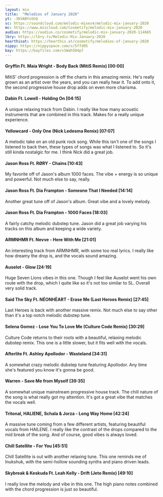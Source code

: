 ```yaml
---
layout: mix
title:  "Melodies of January 2020"
yt: -3KVABYoShQ
sc: https://soundcloud.com/melodic-mixes4/melodic-mix-january-2020
mc: https://www.mixcloud.com/Cosmetify/melodic-mix-january-2020
audius: https://audius.co/cosmetify/melodic-mix-january-2020-114665
lbry: https://lbry.tv/Melodic-Mix-January-2020
hearthisat: https://hearthis.at/cosmetify/melodies-of-january-2020
nippy: https://nippyspace.com/v/5ffd05
bay: https://bayfiles.com/v1Wah584p7
---
```


#### Gryffin Ft. Maia Wright - Body Back (MitiS Remix) [00:00]
MitiS' chord progression is off the charts in this amazing remix. He's really grown as an artist over the years, and you can really hear it. To add onto it, the second progressive house drop adds on even more charisma.

#### Dabin Ft. Lowell - Holding On [04:15]
A unique relaxing track from Dabin. I really like how many acoustic instruments that are combined in this track. Makes for a really unique experience.

#### Yellowcard - Only One (Nick Ledesma Remix) [07:07]
A melodic take on an old punk rock song. While this isn't one of the songs I listened to back then, these types of songs was what I listened to. So it's still kinda nostalgic for me. I think Nick did a great job.

#### Jason Ross Ft. RØRY - Chains [10:43]
My favorite off of Jason's album 1000 faces. The vibe + energy is so unique and powerful. Not much else to say, really.

#### Jason Ross Ft. Dia Frampton - Someone That I Needed [14:14]
Another great tune off of Jason's album. Great vibe and a lovely melody.

#### Jason Ross Ft. Dia Frampton - 1000 Faces [18:03]
A fairly catchy melodic dubstep tune. Jason did a great job varying his tracks on this album and keeping a wide variety.

#### ARMNHMR Ft. Nevve - Here With Me [21:01]
An interesting track from ARMNHMR, with some too real lyrics. I really like how dreamy the drop is, and the vocals sound amazing.

#### Auselot - Glow [24:19]
Huge Seven Lions vibes in this one. Though I feel like Auselot went his own route with the drop, which I quite like so it's not too similar to SL. Overall very solid track.

#### Said The Sky Ft. NÉONHÈART - Erase Me (Last Heroes Remix) [27:45]
Last Heroes is back with another massive remix. Not much else to say other than it's a top notch melodic dubstep tune.

#### Selena Gomez - Lose You To Love Me (Culture Code Remix) [30:29]
Culture Code returns to their roots with a beautiful, relaxing melodic dubstep remix. This one is a little slower, but it fits well with the vocals.

#### Afterlite Ft. Ashley Apollodor - Wasteland [34:31]
A somewhat crazy melodic dubstep tune featuring Apollodor. Any time she's featured you know it's gonna be good.

#### Warren - Save Me from Myself [39:35]
A somewhat unique mainstream progressive house track. The chill nature of the song is what really got my attention. It's got a great vibe that matches the vocals well.

#### Tritonal, HALIENE, Schala & Jorza - Long Way Home [42:24]
A massive tune coming from a few different artists, featuring beautiful vocals from HAILENE. I really like the contrast of the drops compared to the mid break of the song. And of course, good vibes is always loved.

#### Chill Satellite - For You [45:51]
Chill Satellite is out with another relaxing tune. This one reminds me of Inukshuk, with the semi-hollow sounding synths and piano driven leads.

#### Skybreak & Keskuda Ft. Leah Kelly - Drift (Jeto Remix) [49:10]
I really love the melody and vibe in this one. The high piano notes combined with the chord progression is just so beautiful.